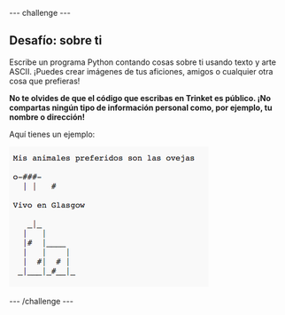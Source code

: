 --- challenge ---

## Desafío: sobre ti

Escribe un programa Python contando cosas sobre ti usando texto y arte ASCII. ¡Puedes crear imágenes de tus aficiones, amigos o cualquier otra cosa que prefieras!

**No te olvides de que el código que escribas en Trinket es público. ¡No compartas ningún tipo de información personal como, por ejemplo, tu nombre o dirección!**

Aquí tienes un ejemplo:

![screenshot](images/me-about.png)

--- /challenge ---
